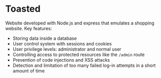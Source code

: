 # Toasted
Website developed with Node.js and express that emulates a shopping website.
Key features:
* Storing data inside a database
* User control system with sessions and cookies
* User privilege levels: administrator and normal user
* Controlling access to protected resources like the `/admin` route
* Prevention of code injections and XSS attacks
* Detection and limitation of too many failed log-in attempts in a short amount of time
